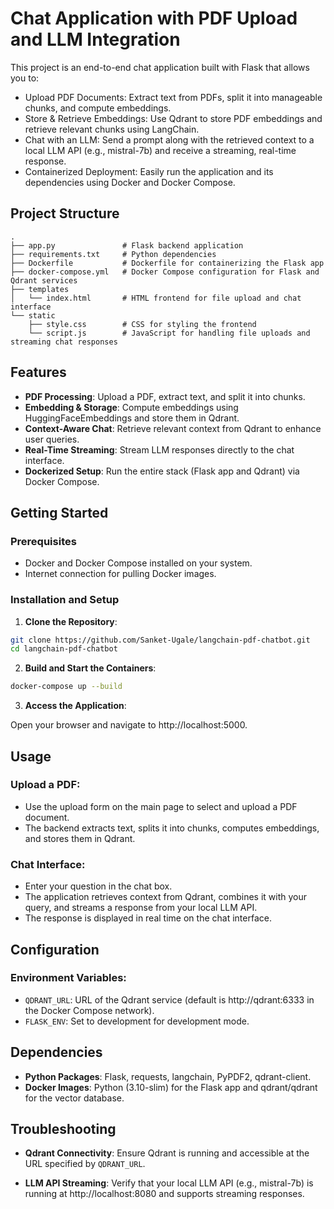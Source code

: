 # Chat Application with PDF Upload and LLM Integration

This project is an end-to-end chat application built with Flask that allows you to:

- Upload PDF Documents: Extract text from PDFs, split it into manageable chunks, and compute embeddings.
- Store & Retrieve Embeddings: Use Qdrant to store PDF embeddings and retrieve relevant chunks using LangChain.
- Chat with an LLM: Send a prompt along with the retrieved context to a local LLM API (e.g., mistral-7b) and receive a streaming, real-time response.
- Containerized Deployment: Easily run the application and its dependencies using Docker and Docker Compose.

## Project Structure

```
.
├── app.py               # Flask backend application
├── requirements.txt     # Python dependencies
├── Dockerfile           # Dockerfile for containerizing the Flask app
├── docker-compose.yml   # Docker Compose configuration for Flask and Qdrant services
├── templates
│   └── index.html       # HTML frontend for file upload and chat interface
└── static
    ├── style.css        # CSS for styling the frontend
    └── script.js        # JavaScript for handling file uploads and streaming chat responses
```

## Features

- **PDF Processing**: Upload a PDF, extract text, and split it into chunks.
- **Embedding & Storage**: Compute embeddings using HuggingFaceEmbeddings and store them in Qdrant.
- **Context-Aware Chat**: Retrieve relevant context from Qdrant to enhance user queries.
- **Real-Time Streaming**: Stream LLM responses directly to the chat interface.
- **Dockerized Setup**: Run the entire stack (Flask app and Qdrant) via Docker Compose.

## Getting Started

### Prerequisites

- Docker and Docker Compose installed on your system.
- Internet connection for pulling Docker images.

### Installation and Setup

1. **Clone the Repository**:

```bash
git clone https://github.com/Sanket-Ugale/langchain-pdf-chatbot.git
cd langchain-pdf-chatbot
```

2. **Build and Start the Containers**:

```bash
docker-compose up --build
```

3. **Access the Application**:

Open your browser and navigate to http://localhost:5000.

## Usage

### Upload a PDF:

- Use the upload form on the main page to select and upload a PDF document.
- The backend extracts text, splits it into chunks, computes embeddings, and stores them in Qdrant.

### Chat Interface:

- Enter your question in the chat box.
- The application retrieves context from Qdrant, combines it with your query, and streams a response from your local LLM API.
- The response is displayed in real time on the chat interface.

## Configuration

### Environment Variables:
- `QDRANT_URL`: URL of the Qdrant service (default is http://qdrant:6333 in the Docker Compose network).
- `FLASK_ENV`: Set to development for development mode.

## Dependencies

- **Python Packages**: Flask, requests, langchain, PyPDF2, qdrant-client.
- **Docker Images**: Python (3.10-slim) for the Flask app and qdrant/qdrant for the vector database.

## Troubleshooting

- **Qdrant Connectivity**:
  Ensure Qdrant is running and accessible at the URL specified by `QDRANT_URL`.
  
- **LLM API Streaming**:
  Verify that your local LLM API (e.g., mistral-7b) is running at http://localhost:8080 and supports streaming responses.



